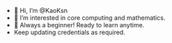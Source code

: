 - 👋 Hi, I’m @KaoKsn
- 👀 I’m interested in core computing and mathematics.
- 🌱 Always a beginner! Ready to learn anytime.
- Keep updating credentials as required.
<!---
KaoKsn/KaoKsn is a ✨ special ✨ repository because its `README.md` (this file) appears on your GitHub profile.
You can click the Preview link to take a look at your changes.
--->
